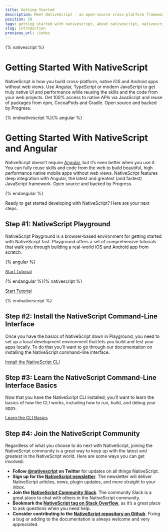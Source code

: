 ```yaml
---
title: Getting Started
description: Meet NativeScript - an open-source cross-platform framework for building native iOS and Android apps using JavaScript, TypeScript, Angular or Vue.
position: 10
tags: getting started with nativescript, about nativescript, nativescript get started
slug: introduction
previous_url: /index
---
```


{% nativescript %}

# Getting Started With NativeScript

NativeScript is how you build cross-platform, native iOS and Android apps without web views. Use Angular, TypeScript or modern JavaScript to get truly native UI and performance while reusing the skills and the code from your web projects. Get 100% access to native APIs via JavaScript and reuse of packages from npm, CocoaPods and Gradle. Open source and backed by Progress.

{% endnativescript %}{% angular %}

# Getting Started With NativeScript and Angular

NativeScript doesn’t require [Angular](https://angular.io/), but it’s even better when you use it. You can fully reuse skills and code from the web to build beautiful, high performance native mobile apps without web views. NativeScript features deep integration with Angular, the latest and greatest (and fastest) JavaScript framework. Open source and backed by Progress.

{% endangular %}

Ready to get started developing with NativeScript? Here are your next steps.

## Step #1: NativeScript Playground

NativeScript Playground is a browser-based environment for getting started with NativeScript fast. Playground offers a set of comprehensive tutorials that walk you through building a real-world iOS and Android app from scratch.

{% angular %}

<p><a href="https://play.nativescript.org/?template=play-ng&tutorial=getting-started-ng" class="ns-button -action">Start Tutorial</a></p>

{% endangular %}{% nativescript %}

<p><a href="https://play.nativescript.org/?template=groceries-js&tutorial=groceries-js" class="ns-button -action">Start Tutorial</a></p>

{% endnativescript %}

## Step #2: Install the NativeScript Command-Line Interface

Once you have the basics of NativeScript down in Playground, you need to set up a local development environment that lets you build and test your apps locally. To do that you’ll want to go through our documentation on installing the NativeScript command-line interface.

<p><a href="../start/quick-setup">Install the NativeScript CLI</a></p>

## Step #3: Learn the NativeScript Command-Line Interface Basics

Now that you have the NativeScript CLI installed, you’ll want to learn the basics of how the CLI works, including how to run, build, and debug your apps.

<p><a href="../start/cli-basics">Learn the CLI Basics</a></p>

## Step #4: Join the NativeScript Community

Regardless of what you choose to do next with NativeScript, joining the NativeScript community is a great way to keep up with the latest and greatest in the NativeScript world. Here are some ways you can get involved:

* **Follow [@nativescript](https://twitter.com/nativescript) on Twitter** for updates on all things NativeScript.
* **Sign up for the [NativeScript newsletter](https://www.nativescript.org/nativescript-newsletter)**. The newsletter will deliver NativeScript articles, news, plugin updates, and more straight to your inbox.
* **Join the [NativeScript Community Slack](https://www.nativescript.org/slack-invitation-form)**. The community Slack is a great place to chat with others in the NativeScript community.
* **Bookmark the [NativeScript tag on Stack Overflow](https://stackoverflow.com/questions/tagged/nativescript)**, as it’s a great place to ask questions when you need help.
* **Consider contributing to the [NativeScript repository on Github](https://github.com/NativeScript/docs/blob/master/CONTRIBUTING.md)**. Fixing a bug or adding to the documentation is always welcome and very appreciated.

